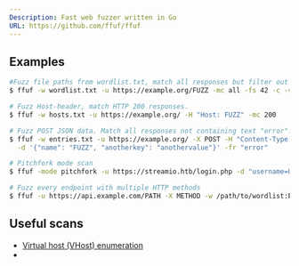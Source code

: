 ```yaml
---
Description: Fast web fuzzer written in Go
URL: https://github.com/ffuf/ffuf
---
```


## Examples

```bash
#Fuzz file paths from wordlist.txt, match all responses but filter out those with content-size 42. Colored, verbose output.
$ ffuf -w wordlist.txt -u https://example.org/FUZZ -mc all -fs 42 -c -v

# Fuzz Host-header, match HTTP 200 responses.
$ ffuf -w hosts.txt -u https://example.org/ -H "Host: FUZZ" -mc 200

# Fuzz POST JSON data. Match all responses not containing text "error".
$ ffuf -w entries.txt -u https://example.org/ -X POST -H "Content-Type: application/json" \
  -d '{"name": "FUZZ", "anotherkey": "anothervalue"}' -fr "error"

# Pitchfork mode scan
$ ffuf -mode pitchfork -u https://streamio.htb/login.php -d "username=UFUZZ&PASSWORD=PFUZZ" -w loot/users.txt:UFUZZ -w loot/passwords.txt:PFUZZ

# Fuzz every endpoint with multiple HTTP methods
$ ffuf -u https://api.example.com/PATH -X METHOD -w /path/to/wordlist:PATH -w /path/to/http_methods:METHOD
```

## Useful scans

- [Virtual host (VHost) enumeration](../../Readwise/Articles/blackbird-eu%20-%207%20Overlooked%20Recon%20Techniques%20to%20Find%20More%20Vulnerabilities.md#Virtual%20host%20(VHost)%20enumeration)
- 